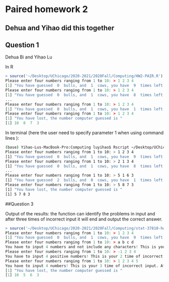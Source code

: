 # Paired homework 2
## Dehua and Yihao did this together
## Question 1

Dehua Bi and Yihao Lu

In R

```R
> source('~/Desktop/UChicago/2020-2021/2020Fall/Computing/HW2-PAIR.R')
Please enter four numbers ranging from 1 to 10: > 1 2 3 4
[1] "You have guessed  0  bulls, and  1  cows, you have  9  times left."
Please enter four numbers ranging from 1 to 10: > 1 2 3 4
[1] "You have guessed  0  bulls, and  1  cows, you have  8  times left."
...
Please enter four numbers ranging from 1 to 10: > 1 2 3 4
[1] "You have guessed  0  bulls, and  1  cows, you have  1  times left."
Please enter four numbers ranging from 1 to 10: > 1 2 3 4
[1] "You have lost, the number computer guessed is "
[1] 10  8  7  3
```

In terminal (here the user need to specify parameter 1 when using command lines ):

```sh
(base) Yihao-Lus-MacBook-Pro:Computing luyihao$ Rscript ~/Desktop/UChicago/2020-2021/2020Fall/Computing/HW2-PAIR.R 1
Please enter four numbers ranging from 1 to 10: > 1 2 3 4
[1] "You have guessed  0  bulls, and  1  cows, you have  9  times left."
Please enter four numbers ranging from 1 to 10: > 2 1 3 4
[1] "You have guessed  0  bulls, and  1  cows, you have  8  times left."
...
Please enter four numbers ranging from 1 to 10: > 5 1 6 3
[1] "You have guessed  2  bulls, and  0  cows, you have  1  times left."
Please enter four numbers ranging from 1 to 10: > 5 8 7 3
[1] "You have lost, the number computer guessed is "
[1] 5 7 8 3
```

##Question 3

Output of the results: the function can identify the problems in input and after three times of incorrect input it will end and output the correct answer.

```R
> source('~/Desktop/UChicago/2020-2021/2020Fall/Computing/stat-37810-hw2-Dehua-Yihao/HW2-PAIR.R')
Please enter four numbers ranging from 1 to 10: > 1 2 3 4
[1] "You have guessed  0  bulls, and  1  cows, you have  9  times left."
Please enter four numbers ranging from 1 to 10: > a b c d
You have to input 4 numbers and not include any characters! This is your 1 time of incorrect input. After three times of incorrect input the game will be over!
Please enter four numbers ranging from 1 to 10: > -1 2 3 4
You have to input 4 positive numbers! This is your 2 time of incorrect input. After three times of incorrect input the game will be over!
Please enter four numbers ranging from 1 to 10: > 1 2 3 4 5
You have to input 4 numbers! This is your 3 time of incorrect input. After three times of incorrect input the game will be over!
[1] "You have lost, the number computer guessed is "
[1] 10  5  6  3
```

